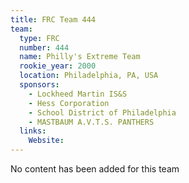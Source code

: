 ```yaml
---
title: FRC Team 444
team:
  type: FRC
  number: 444
  name: Philly's Extreme Team
  rookie_year: 2000
  location: Philadelphia, PA, USA
  sponsors:
    - Lockheed Martin IS&S
    - Hess Corporation
    - School District of Philadelphia
    - MASTBAUM A.V.T.S. PANTHERS
  links:
    Website: 
---
```

No content has been added for this team